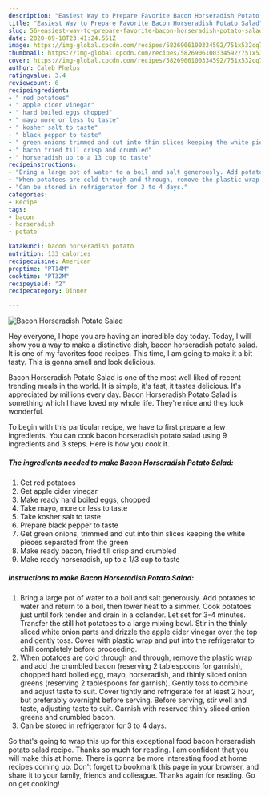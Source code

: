 ```yaml
---
description: "Easiest Way to Prepare Favorite Bacon Horseradish Potato Salad"
title: "Easiest Way to Prepare Favorite Bacon Horseradish Potato Salad"
slug: 56-easiest-way-to-prepare-favorite-bacon-horseradish-potato-salad
date: 2020-09-18T23:41:24.551Z
image: https://img-global.cpcdn.com/recipes/5826906100334592/751x532cq70/bacon-horseradish-potato-salad-recipe-main-photo.jpg
thumbnail: https://img-global.cpcdn.com/recipes/5826906100334592/751x532cq70/bacon-horseradish-potato-salad-recipe-main-photo.jpg
cover: https://img-global.cpcdn.com/recipes/5826906100334592/751x532cq70/bacon-horseradish-potato-salad-recipe-main-photo.jpg
author: Caleb Phelps
ratingvalue: 3.4
reviewcount: 6
recipeingredient:
- " red potatoes"
- " apple cider vinegar"
- " hard boiled eggs chopped"
- " mayo more or less to taste"
- " kosher salt to taste"
- " black pepper to taste"
- " green onions trimmed and cut into thin slices keeping the white pieces separated from the green"
- " bacon fried till crisp and crumbled"
- " horseradish up to a 13 cup to taste"
recipeinstructions:
- "Bring a large pot of water to a boil and salt generously. Add potatoes to water and return to a boil, then lower heat to a simmer.   Cook potatoes just until fork tender and drain in a colander. Let set for 3-4 minutes. Transfer the still hot potatoes to a large mixing bowl. Stir in the thinly sliced white onion parts and drizzle the apple cider vinegar over the top and gently toss. Cover with plastic wrap and put into the refrigerator to chill completely before proceeding."
- "When potatoes are cold through and through, remove the plastic wrap and add the crumbled bacon (reserving 2 tablespoons for garnish), chopped hard boiled egg, mayo, horseradish, and thinly sliced onion greens (reserving 2 tablespoons for garnish). Gently toss to combine and adjust taste to suit. Cover tightly and refrigerate for at least 2 hour, but preferably overnight before serving. Before serving, stir well and taste, adjusting taste to suit. Garnish with reserved thinly sliced onion greens and crumbled bacon."
- "Can be stored in refrigerator for 3 to 4 days."
categories:
- Recipe
tags:
- bacon
- horseradish
- potato

katakunci: bacon horseradish potato 
nutrition: 133 calories
recipecuisine: American
preptime: "PT14M"
cooktime: "PT32M"
recipeyield: "2"
recipecategory: Dinner

---
```



![Bacon Horseradish Potato Salad](https://img-global.cpcdn.com/recipes/5826906100334592/751x532cq70/bacon-horseradish-potato-salad-recipe-main-photo.jpg)

Hey everyone, I hope you are having an incredible day today. Today, I will show you a way to make a distinctive dish, bacon horseradish potato salad. It is one of my favorites food recipes. This time, I am going to make it a bit tasty. This is gonna smell and look delicious.



Bacon Horseradish Potato Salad is one of the most well liked of recent trending meals in the world. It is simple, it's fast, it tastes delicious. It's appreciated by millions every day. Bacon Horseradish Potato Salad is something which I have loved my whole life. They're nice and they look wonderful.


To begin with this particular recipe, we have to first prepare a few ingredients. You can cook bacon horseradish potato salad using 9 ingredients and 3 steps. Here is how you cook it.

##### The ingredients needed to make Bacon Horseradish Potato Salad:

1. Get  red potatoes
1. Get  apple cider vinegar
1. Make ready  hard boiled eggs, chopped
1. Take  mayo, more or less to taste
1. Take  kosher salt to taste
1. Prepare  black pepper to taste
1. Get  green onions, trimmed and cut into thin slices keeping the white pieces separated from the green
1. Make ready  bacon, fried till crisp and crumbled
1. Make ready  horseradish, up to a 1/3 cup to taste




##### Instructions to make Bacon Horseradish Potato Salad:

1. Bring a large pot of water to a boil and salt generously. Add potatoes to water and return to a boil, then lower heat to a simmer.   Cook potatoes just until fork tender and drain in a colander. Let set for 3-4 minutes. Transfer the still hot potatoes to a large mixing bowl. Stir in the thinly sliced white onion parts and drizzle the apple cider vinegar over the top and gently toss. Cover with plastic wrap and put into the refrigerator to chill completely before proceeding.
1. When potatoes are cold through and through, remove the plastic wrap and add the crumbled bacon (reserving 2 tablespoons for garnish), chopped hard boiled egg, mayo, horseradish, and thinly sliced onion greens (reserving 2 tablespoons for garnish). Gently toss to combine and adjust taste to suit. Cover tightly and refrigerate for at least 2 hour, but preferably overnight before serving. Before serving, stir well and taste, adjusting taste to suit. Garnish with reserved thinly sliced onion greens and crumbled bacon.
1. Can be stored in refrigerator for 3 to 4 days.




So that's going to wrap this up for this exceptional food bacon horseradish potato salad recipe. Thanks so much for reading. I am confident that you will make this at home. There is gonna be more interesting food at home recipes coming up. Don't forget to bookmark this page in your browser, and share it to your family, friends and colleague. Thanks again for reading. Go on get cooking!
